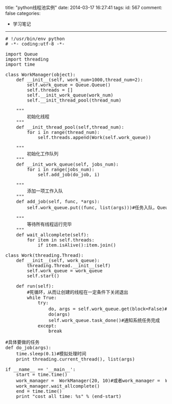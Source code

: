 title: "python线程池实例"
date: 2014-03-17 16:27:41
tags:
id: 567
comment: false
categories:
  - 学习笔记
---

<pre class="brush:py"># !/usr/bin/env python
# -*- coding:utf-8 -*-

import Queue
import threading
import time

class WorkManager(object):
    def __init__(self, work_num=1000,thread_num=2):
        self.work_queue = Queue.Queue()
        self.threads = []
        self.__init_work_queue(work_num)
        self.__init_thread_pool(thread_num)

    """
        初始化线程
    """
    def __init_thread_pool(self,thread_num):
        for i in range(thread_num):
            self.threads.append(Work(self.work_queue))

    """
        初始化工作队列
    """
    def __init_work_queue(self, jobs_num):
        for i in range(jobs_num):
            self.add_job(do_job, i)

    """
        添加一项工作入队
    """
    def add_job(self, func, *args):
        self.work_queue.put((func, list(args)))#任务入队，Queue内部实现了同步机制

    """
        等待所有线程运行完毕
    """   
    def wait_allcomplete(self):
        for item in self.threads:
            if item.isAlive():item.join()

class Work(threading.Thread):
    def __init__(self, work_queue):
        threading.Thread.__init__(self)
        self.work_queue = work_queue
        self.start()

    def run(self):
        #死循环，从而让创建的线程在一定条件下关闭退出
        while True:
            try:
                do, args = self.work_queue.get(block=False)#任务异步出队，Queue内部实现了同步机制
                do(args)
                self.work_queue.task_done()#通知系统任务完成
            except:
                break

#具体要做的任务
def do_job(args):
    time.sleep(0.1)#模拟处理时间
    print threading.current_thread(), list(args)

if __name__ == '__main__':
    start = time.time()
    work_manager =  WorkManager(20, 10)#或者work_manager =  WorkManager(10000, 20)
    work_manager.wait_allcomplete()
    end = time.time()
    print "cost all time: %s" % (end-start)</pre>